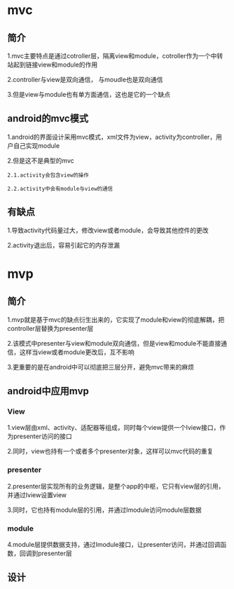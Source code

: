 # mvc

## 简介
  
  1.mvc主要特点是通过cotroller层，隔离view和module，cotroller作为一个中转站起到链接view和module的作用
  
  2.controller与view是双向通信， 与moudle也是双向通信
  
  3.但是view与module也有单方面通信，这也是它的一个缺点
  
## android的mvc模式
  
  1.android的界面设计采用mvc模式，xml文件为view，activity为controller，用户自己实现module
  
  2.但是这不是典型的mvc
    
    2.1.activity会包含view的操作
    
    2.2.activity中会有module与view的通信
    
## 有缺点
  
  1.导致activity代码量过大，修改view或者module，会导致其他控件的更改
  
  2.activity退出后，容易引起它的内存泄漏
  
# mvp

## 简介

  1.mvp就是基于mvc的缺点衍生出来的，它实现了module和view的彻底解耦，把controller层替换为presenter层
  
  2.该模式中presenter与view和module双向通信，但是view和module不能直接通信，这样当view或者module更改后，互不影响
  
  3.更重要的是在android中可以彻底把三层分开，避免mvc带来的麻烦
  
## android中应用mvp
  
  ### View
  
  1.view层由xml、activity、适配器等组成，同时每个view提供一个Iview接口，作为presenter访问的接口
  
  2.同时，view也持有一个或者多个presenter对象，这样可以mvc代码的重复
  
  ### presenter
  
  2.presenter层实现所有的业务逻辑，是整个app的中枢，它只有view层的引用，并通过Iview设置view
  
  3.同时，它也持有module层的引用，并通过Imodule访问module层数据
  
  ### module
  
  4.module层提供数据支持，通过Imodule接口，让presenter访问，并通过回调函数，回调到presenter层
  
## 设计
